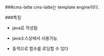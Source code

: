 ###cms-latte
cms-latte는 template engine이다.

###특징

- java로 작성됨

- java소스상에서 사용가능

- 동적으로 함수를 로딩할 수 있다
